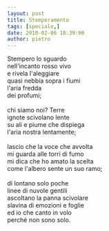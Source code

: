 ```yaml
---
layout: post
title: Stemperamento
tags: [speciale,]
date: 2010-02-06 18:39:00
author: pietro
---
```

Stempero lo sguardo<br/>nell'incanto rosso vivo<br/>e rivela l'aleggiare<br/>quasi nebbia sopra i fiumi<br/>l'aria fredda<br/>dei profumi;<br/><br/>chi siamo noi? Terre<br/>ignote scivolano lente<br/>su ali e piume che dispiega<br/>l'aria nostra lentamente;<br/><br/>lascio che la voce che avvolta<br/>mi guarda alle torri di fumo<br/>mi dica che ho amato la scelta<br/>come l'albero sente un suo ramo;<br/><br/>di lontano solo poche<br/>linee di nuvole gentili<br/>ascoltano la panna scivolare<br/>slavina di emozioni e foglie<br/>ed io che canto in volo<br/>perché non sono solo.
